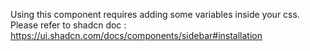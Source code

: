 Using this component requires adding some variables inside your css.
Please refer to shadcn doc : https://ui.shadcn.com/docs/components/sidebar#installation
